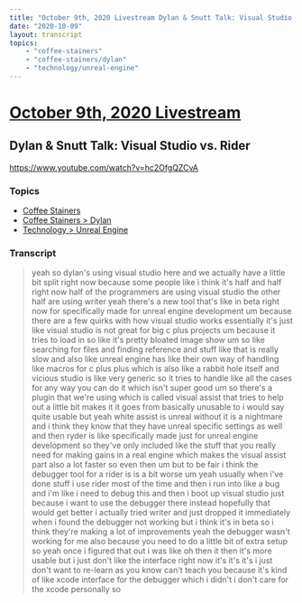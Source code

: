 ```yaml
---
title: "October 9th, 2020 Livestream Dylan & Snutt Talk: Visual Studio vs. Rider"
date: "2020-10-09"
layout: transcript
topics:
    - "coffee-stainers"
    - "coffee-stainers/dylan"
    - "technology/unreal-engine"
---
```

# [October 9th, 2020 Livestream](../2020-10-09.md)
## Dylan & Snutt Talk: Visual Studio vs. Rider
https://www.youtube.com/watch?v=hc2OfgQZCvA

### Topics
* [Coffee Stainers](../topics/coffee-stainers.md)
* [Coffee Stainers > Dylan](../topics/coffee-stainers/dylan.md)
* [Technology > Unreal Engine](../topics/technology/unreal-engine.md)

### Transcript

> yeah so dylan's using visual studio here and we actually have a little bit split right now because some people like i think it's half and half right now half of the programmers are using visual studio the other half are using writer yeah there's a new tool that's like in beta right now for specifically made for unreal engine development um because there are a few quirks with how visual studio works essentially it's just like visual studio is not great for big c plus projects um because it tries to load in so like it's pretty bloated image show um so like searching for files and finding reference and stuff like that is really slow and also like unreal engine has like their own way of handling like macros for c plus plus which is also like a rabbit hole itself and vicious studio is like very generic so it tries to handle like all the cases for any way you can do it which isn't super good um so there's a plugin that we're using which is called visual assist that tries to help out a little bit makes it it goes from basically unusable to i would say quite usable but yeah white assist is unreal without it is a nightmare and i think they know that they have unreal specific settings as well and then ryder is like specifically made just for unreal engine development so they've only included like the stuff that you really need for making gains in a real engine which makes the visual assist part also a lot faster so even then um but to be fair i think the debugger tool for a rider is is a bit worse um yeah usually when i've done stuff i use rider most of the time and then i run into like a bug and i'm like i need to debug this and then i boot up visual studio just because i want to use the debugger there instead hopefully that would get better i actually tried writer and just dropped it immediately when i found the debugger not working but i think it's in beta so i think they're making a lot of improvements yeah the debugger wasn't working for me also because you need to do a little bit of extra setup so yeah once i figured that out i was like oh then it then it's more usable but i just don't like the interface right now it's it's it's i just don't want to re-learn as you know can't teach you because it's kind of like xcode interface for the debugger which i didn't i don't care for the xcode personally so
